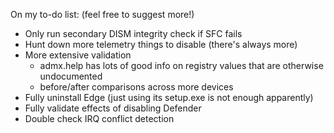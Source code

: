 On my to-do list: (feel free to suggest more!)
- Only run secondary DISM integrity check if SFC fails
- Hunt down more telemetry things to disable (there's always more)
- More extensive validation
  - admx.help has lots of good info on registry values that are otherwise undocumented
  - before/after comparisons across more devices
- Fully uninstall Edge (just using its setup.exe is not enough apparently)
- Fully validate effects of disabling Defender
- Double check IRQ conflict detection

